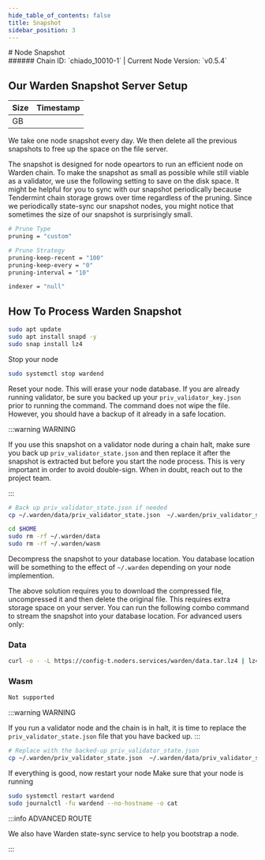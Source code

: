 ```yaml
---
hide_table_of_contents: false
title: Snapshot
sidebar_position: 3
---
```


<div class="h1-with-icon icon-warden">
# Node Snapshot
</div>
###### Chain ID: `chiado_10010-1` | Current Node Version: `v0.5.4`

## Our Warden Snapshot Server Setup

| Size   | Timestamp    |
|--------|--------------|
|  GB |   |


We take one node snapshot every day. We then delete all the previous snapshots to free up the space on the file server.

The snapshot is designed for node opeartors to run an efficient node on Warden chain. To make the snapshot as small as possible while still viable as a validator, we use the following setting to save on the disk space. It might be helpful for you to sync with our snapshot periodically because Tendermint chain storage grows over time regardless of the pruning. Since we periodically state-sync our snapshot nodes, you might notice that sometimes the size of our snapshot is surprisingly small.

```bash title="app.toml"
# Prune Type
pruning = "custom"

# Prune Strategy
pruning-keep-recent = "100"
pruning-keep-every = "0"
pruning-interval = "10"
```

```bash title="config.toml"
indexer = "null"
```

## How To Process Warden Snapshot
```bash
sudo apt update
sudo apt install snapd -y
sudo snap install lz4
```

Stop your node
```bash
sudo systemctl stop wardend
```
Reset your node. This will erase your node database. If you are already running validator, be sure you backed up your `priv_validator_key.json` prior to running the command. The command does not wipe the file. However, you should have a backup of it already in a safe location.

:::warning WARNING

If you use this snapshot on a validator node during a chain halt, make sure you back up `priv_validator_state.json` and then replace it after the snapshot is extracted but before you start the node process. This is very important in order to avoid double-sign. When in doubt, reach out to the project team.

:::

```bash
# Back up priv_validator_state.json if needed
cp ~/.warden/data/priv_validator_state.json  ~/.warden/priv_validator_state.json

cd $HOME
sudo rm -rf ~/.warden/data
sudo rm -rf ~/.warden/wasm
```

Decompress the snapshot to your database location. You database location will be something to the effect of `~/.warden` depending on your node implemention.

The above solution requires you to download the compressed file, uncompressed it and then delete the original file. This requires extra storage space on your server. You can run the following combo command to stream the snapshot into your database location. For advanced users only:
### Data
```bash
curl -o - -L https://config-t.noders.services/warden/data.tar.lz4 | lz4 -d | tar -x -C ~/.warden
```
### Wasm
```bash
Not supported
```

:::warning WARNING

If you run a validator node and the chain is in halt, it is time to replace the `priv_validator_state.json` file that you have backed up.
:::

```bash
# Replace with the backed-up priv_validator_state.json
cp ~/.warden/priv_validator_state.json  ~/.warden/data/priv_validator_state.json
```

If everything is good, now restart your node
Make sure that your node is running

```bash
sudo systemctl restart wardend
sudo journalctl -fu wardend --no-hostname -o cat
```

:::info ADVANCED ROUTE

We also have Warden state-sync service to help you bootstrap a node.

:::